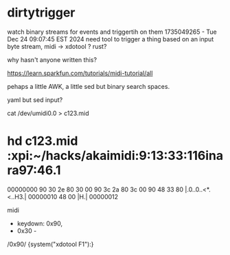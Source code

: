 # dirtytrigger
watch binary streams for events and triggertih on them
1735049265 - Tue Dec 24 09:07:45 EST 2024  need tool to trigger a thing  based on an input byte stream, midi -> xdotool ? rust?

why hasn't anyone written this?

https://learn.sparkfun.com/tutorials/midi-tutorial/all

pehaps a little AWK, a little sed but binary search spaces.

yaml but sed input?



cat /dev/umidi0.0 > c123.mid

# hd c123.mid                                                                                                                                                                        :xpi:~/hacks/akaimidi:9:13:33:116inara97:46.1
00000000  90 30 2e 80 30 00 90 3c  2a 80 3c 00 90 48 33 80  |.0..0..<*.<..H3.|
00000010  48 00                                             |H.|
00000012

midi 
- keydown: 0x90, 
-  0x30 - 

/0x90/ {system("xdotool F1"):}
